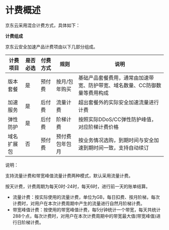 # 计费概述
京东云采用混合计费方式，具体如下：

 **计费组成**

京东云安全加速产品计费项由以下几部分组成。

| 计费项目 | 是否必选 | 付费方式 | 规则         | 说明                                                                     |
| ---------- | -------- | -------- | -------------- | -------------------------------------------------------------------------- |
| 版本套餐 | 是      | 预付费 | 按月/包年购买 | 基础产品套餐费用，通常由加速带宽、防护带宽、域名数量、CC防御数量等费用构成 |
| 加速服务  | 是      | 后付费 | 流量计费      | 超出套餐外的实际安全加速流量进行计费 |
| 弹性防护 | 是      | 后付费 | 阶梯计费   | 按照实际DDoS/CC弹性防护峰值，对应阶梯计费价格           |
| 域名扩展包 | 否      | 预付费 | 预付费包年包月 | 按业务情况选购，到期时间与安全加速到期时间一致，支持自动续订 |


说明：


支持流量计费和带宽峰值流量计费两种模式，默认采用流量计费。

按天计费，计费周期为每天0时-24时，每天6时，进行前一天的账单结算。

+ 流量计费：按实际使用的流量计费，单位为GB，每日扣费、按月阶梯，每次计费时，对用户在本次计费周期中产生的流量进行自然月阶梯计费。
+ 带宽峰值计费：按使用的带宽峰值计费，每5分钟统计一个带宽，每天共统计288个点，每次计费时，对用户在本次计费周期中的带宽最大值(带宽峰值)进行日阶梯计费。
